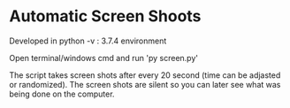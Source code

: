 # Automatic Screen Shoots
Developed in python -v : 3.7.4 environment

Open terminal/windows cmd and run 'py screen.py'

The script takes screen shots after every 20 second (time can be adjasted or randomized). The screen shots are silent so you can later see what was being done on the computer.


